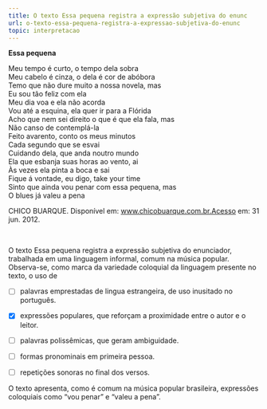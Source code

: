 ```yaml
---
title: O texto Essa pequena registra a expressão subjetiva do enunc
url: o-texto-essa-pequena-registra-a-expressao-subjetiva-do-enunc
topic: interpretacao
---
```



**Essa pequena**

Meu tempo é curto, o tempo dela sobra\
Meu cabelo é cinza, o dela é cor de abóbora\
Temo que não dure muito a nossa novela, mas\
Eu sou tão feliz com ela\
Meu dia voa e ela não acorda\
Vou até a esquina, ela quer ir para a Flórida\
Acho que nem sei direito o que é que ela fala, mas\
Não canso de contemplá-la\
Feito avarento, conto os meus minutos\
Cada segundo que se esvai\
Cuidando dela, que anda noutro mundo\
Ela que esbanja suas horas ao vento, ai\
Às vezes ela pinta a boca e sai\
Fique á vontade, eu digo, take your time\
Sinto que ainda vou penar com essa pequena, mas\
O blues já valeu a pena

CHICO BUARQUE. Disponível em: www.chicobuarque.com.br.Acesso em: 31 jun. 2012.

 

O texto Essa pequena registra a expressão subjetiva do enunciador, trabalhada em uma linguagem informal, comum na música popular. Observa-se, como marca da variedade coloquial da linguagem presente no texto, o uso de



- [ ] palavras emprestadas de lingua estrangeira, de uso inusitado no português.
- [x] expressões populares, que reforçam a proximidade entre o autor e o leitor.
- [ ] palavras polissêmicas, que geram ambiguidade.
- [ ] formas pronominais em primeira pessoa.
- [ ] repetições sonoras no final dos versos.


O texto apresenta, como é comum na música popular brasileira, expressões coloquiais como “vou penar” e “valeu a pena”.
